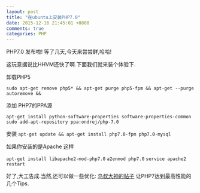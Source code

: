 ```yaml
---
layout: post
title: "在ubuntu上安装PHP7.0"
date: 2015-12-16 21:45:01 +0800
comments: true
categories: PHP
---
```


PHP7.0 发布啦! 等了几天,今天来尝尝鲜,哈哈!

这玩意据说比HHVM还快了啊.下面我们就来装个体验下.


卸载PHP5

`sudo apt-get remove php5* && apt-get purge php5-fpm && apt-get --purge autoremove && `

添加 PHP7的PPA源

`apt-get install python-software-properties software-properties-common`
`sudo add-apt-repository ppa:ondrej/php-7.0`

安装
`apt-get update && apt-get install php7.0-fpm php7.0-mysql`

如果你安装的是Apache 这样

`apt-get install libapache2-mod-php7.0`
`a2enmod php7.0`
`service apache2 restart`

好了,大工告成.当然,还可以做一些优化:
[鸟叔大神的帖子](http://www.laruence.com/2015/12/04/3086.html "让PHP7达到最高性能的几个Tips")  让PHP7达到最高性能的几个Tips.






